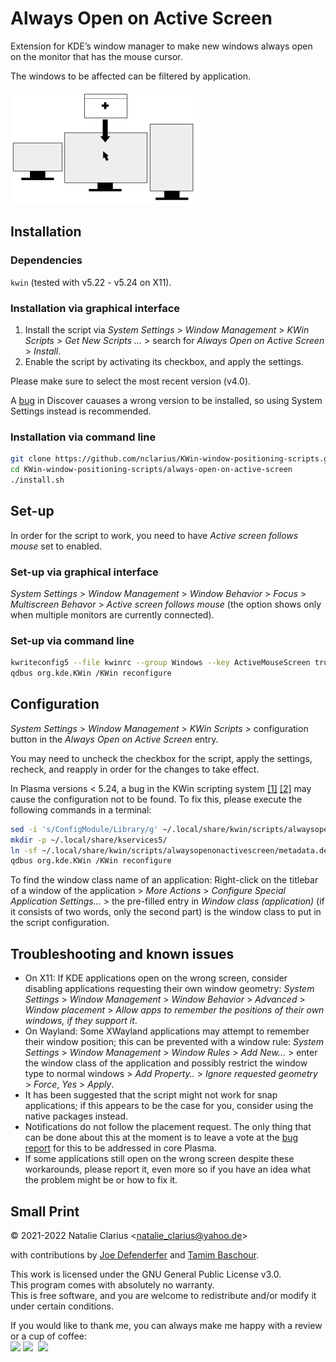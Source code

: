 # Always Open on Active Screen

Extension for KDE’s window manager to make new windows always open on the monitor that has the mouse cursor.

The windows to be affected can be filtered by application.

![logo](.img/logo_.png)


## Installation

### Dependencies

`kwin` (tested with v5.22 - v5.24 on X11).

### Installation via graphical interface

1. Install the script via *System Settings* > *Window Management* > *KWin Scripts* > *Get New Scripts …* > search for *Always Open on Active Screen* > *Install*.
2. Enable the script by activating its checkbox, and apply the settings.

Please make sure to select the most recent version (v4.0).

A [bug](https://bugs.kde.org/show_bug.cgi?id=453521) in Discover cauases a wrong version to be installed, so using System Settings instead is recommended.

### Installation via command line

```bash
git clone https://github.com/nclarius/KWin-window-positioning-scripts.git
cd KWin-window-positioning-scripts/always-open-on-active-screen
./install.sh
```


## Set-up

In order for the script to work, you need to have *Active screen follows mouse* set to enabled.

### Set-up via graphical interface

*System Settings* > *Window Management* > *Window Behavior* > *Focus* > *Multiscreen Behavor* > *Active screen follows mouse* (the option shows only when multiple monitors are currently connected).  

### Set-up via command line

```bash
kwriteconfig5 --file kwinrc --group Windows --key ActiveMouseScreen true
qdbus org.kde.KWin /KWin reconfigure
```

## Configuration

*System Settings* > *Window Management* > *KWin Scripts* > configuration button in the *Always Open on Active Screen* entry.

You may need to uncheck the checkbox for the script, apply the settings, recheck, and reapply in order for the changes to take effect.

In Plasma versions < 5.24, a bug in the KWin scripting system [[1]](https://bugs.kde.org/show_bug.cgi?id=411430) [[2]](https://bugs.kde.org/show_bug.cgi?id=444378) may cause the configuration not to be found. To fix this, please execute the following commands in a terminal:

```bash
sed -i 's/ConfigModule/Library/g' ~/.local/share/kwin/scripts/alwaysopenonactivescreen/metadata.desktop
mkdir -p ~/.local/share/kservices5/
ln -sf ~/.local/share/kwin/scripts/alwaysopenonactivescreen/metadata.desktop ~/.local/share/kservices5/alwaysopenonactivescreen.desktop
qdbus org.kde.KWin /KWin reconfigure
```

To find the window class name of an application: Right-click on the titlebar of a window of the application > *More Actions* > *Configure Special Application Settings...* > the pre-filled entry in *Window class (application)* (if it consists of two words, only the second part) is the window class to put in the script configuration.


## Troubleshooting and known issues

- On X11: If KDE applications open on the wrong screen, consider disabling applications requesting their own window geometry: *System Settings* > *Window Management* > *Window Behavior* > *Advanced* > *Window placement* > *Allow apps to remember the positions of their own windows, if they support it*.  
- On Wayland: Some XWayland applications may attempt to remember their window position; this can be prevented with a window rule: *System Settings* > *Window Management* > *Window Rules* > *Add New...* > enter the window class of the application and  possibly restrict the window type to normal windows > *Add Property..* > *Ignore requested geometry* > *Force*, *Yes* > *Apply*.  
- It has been suggested that the script might not work for snap applications; if this appears to be the case for you, consider using the native packages instead.  
- Notifications do not follow the placement request. The only thing that can be done about this at the moment is to leave a vote at the [bug report](https://bugs.kde.org/show_bug.cgi?id=452294) for this to be addressed in core Plasma.  
- If some applications still open on the wrong screen despite these workarounds, please report it, even more so if you have an idea what the problem might be or how to fix it.


## Small Print

© 2021-2022 Natalie Clarius \<natalie_clarius@yahoo.de\>

with contributions by [Joe Defenderfer](https://github.com/joedefen) and [Tamim Baschour](https://github.com/tam1m).

This work is licensed under the GNU General Public License v3.0.  
This program comes with absolutely no warranty.  
This is free software, and you are welcome to redistribute and/or modify it under certain conditions.  

If you would like to thank me, you can always make me happy with a review or a cup of coffee:  
<a href="https://store.kde.org/p/1617640"><img src="https://raw.githubusercontent.com/nclarius/Plasma-window-decorations/main/.img/kdestore.png" height="25"/></a>
<a href="https://www.paypal.com/donate/?hosted_button_id=7LUUJD83BWRM4"><img src="https://www.paypalobjects.com/en_US/DK/i/btn/btn_donateCC_LG.gif" height="25"/></a>&nbsp;&nbsp;<a href="https://www.buymeacoffee.com/nclarius"><img src="https://cdn.buymeacoffee.com/buttons/v2/default-yellow.png" height="25"/></a>
